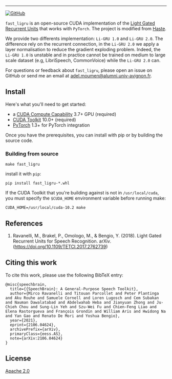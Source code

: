 --------------------------------------------------------------------------------
[![GitHub](https://img.shields.io/github/license/lmnt-com/haste)](LICENSE)

`fast_ligru` is an open-source CUDA implementation of the [Light Gated Recurrent Units](https://arxiv.org/abs/1803.10225) that works with `PyTorch`. 
The project is modified from [Haste](https://github.com/lmnt-com/haste). 

We provide two differents implementation: `Li-GRU 1.0` and `Li-GRU 2.0`. The difference rely on the recurrent connection, in the `Li-GRU 2.0` we apply a layer normalisation to reduce the gradient exploding problem. Indeed, the `Li-GRU 1.0` is unstable and in practice cannot be trained on medium to large scale dataset (e.g, LibriSpeech, CommonVoice) while the `Li-GRU 2.0` can.

For questions or feedback about `fast_ligru`, please open an issue on GitHub or send me an email at [adel.moumen@alumni.univ-avignon.fr](mailto:adel.moumen@alumni.univ-avignon.fr).

## Install
Here's what you'll need to get started:
- a [CUDA Compute Capability](https://developer.nvidia.com/cuda-gpus) 3.7+ GPU (required)
- [CUDA Toolkit](https://developer.nvidia.com/cuda-toolkit) 10.0+ (required)
- [PyTorch](https://pytorch.org) 1.3+ for PyTorch integration

Once you have the prerequisites, you can install with pip or by building the source code.

### Building from source
```
make fast_ligru
```

install it with `pip`:
```
pip install fast_ligru-*.whl
```

If the CUDA Toolkit that you're building against is not in `/usr/local/cuda`, you must specify the
`$CUDA_HOME` environment variable before running make:
```
CUDA_HOME=/usr/local/cuda-10.2 make
```

## References
1. Ravanelli, M., Brakel, P., Omologo, M., & Bengio, Y. (2018). Light Gated Recurrent Units for Speech Recognition. arXiv. (https://doi.org/10.1109/TETCI.2017.2762739)

## Citing this work
To cite this work, please use the following BibTeX entry:
```
@misc{speechbrain,
  title={{SpeechBrain}: A General-Purpose Speech Toolkit},
  author={Mirco Ravanelli and Titouan Parcollet and Peter Plantinga and Aku Rouhe and Samuele Cornell and Loren Lugosch and Cem Subakan and Nauman Dawalatabad and Abdelwahab Heba and Jianyuan Zhong and Ju-Chieh Chou and Sung-Lin Yeh and Szu-Wei Fu and Chien-Feng Liao and Elena Rastorgueva and François Grondin and William Aris and Hwidong Na and Yan Gao and Renato De Mori and Yoshua Bengio},
  year={2021},
  eprint={2106.04624},
  archivePrefix={arXiv},
  primaryClass={eess.AS},
  note={arXiv:2106.04624}
}
```

## License
[Apache 2.0](LICENSE)
